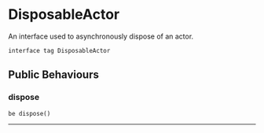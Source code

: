# DisposableActor

An interface used to asynchronously dispose of an actor.


```pony
interface tag DisposableActor
```

## Public Behaviours

### dispose

```pony
be dispose()
```

---

